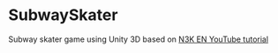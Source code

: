 # SubwaySkater
Subway skater game using Unity 3D based on [N3K EN YouTube tutorial](https://www.youtube.com/watch?v=rhTPxrJICVg&index=1&list=PLLH3mUGkfFCXQcNBz_FZDpqJfQlupTznd)

